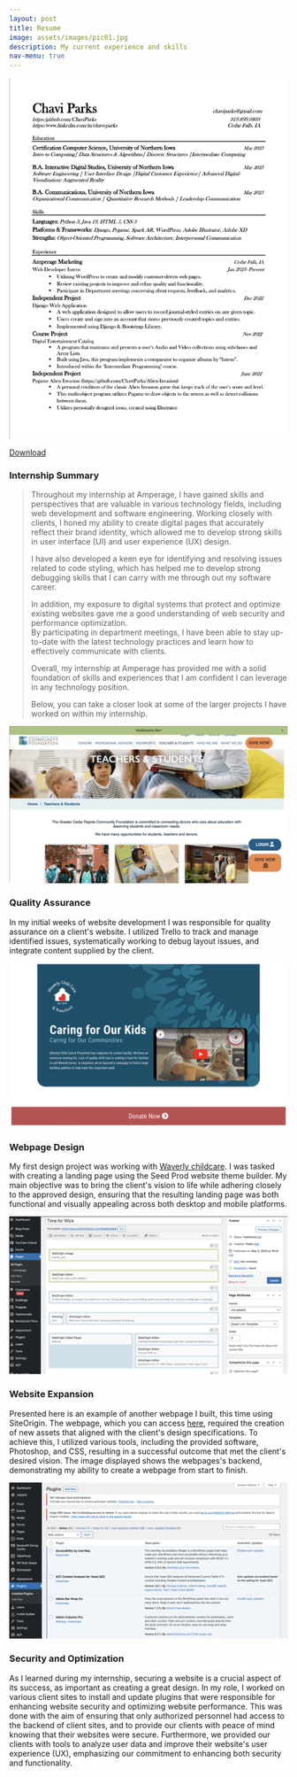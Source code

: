 ```yaml
---
layout: post
title: Resume
image: assets/images/pic01.jpg
description: My current experience and skills
nav-menu: true
---
```


<!-- Main -->
<div id="main" class="alt">

<!-- One -->
<section id="one">
	<div class="inner">
		
<p></p>
<img src="assets/images/MyResume.jpg" alt="My resume" >
<!-- Break -->
<p></p>
<a href="assets/files/myresume.pdf" download="ChaviParks_resume" class="button icon fa-download">Download</a> 
<p></p>

<h3>Internship Summary </h3>
<blockquote>Throughout my internship at Amperage, I have gained skills and perspectives that are valuable in various technology fields, including web development and software engineering. Working closely with clients, I honed my ability to create digital pages that accurately reflect their brand identity, which allowed me to develop strong skills in user interface (UI) and user experience (UX) design.<br>

I have also developed a keen eye for identifying and resolving issues related to code styling, which has helped me to develop strong debugging skills that I can carry with me through out my software career. 

In addition, my exposure to digital systems that protect and optimize existing websites gave me a good understanding of web security and performance optimization. <br>By participating in department meetings, I have been able to stay up-to-date with the latest technology practices and learn how to effectively communicate with clients.

Overall, my internship at Amperage has provided me with a solid foundation of skills and experiences that I am confident I can leverage in any technology position.

Below, you can take a closer look at some of the larger projects I have worked on within my internship.</blockquote>

<div class="box">
<p><span class="image left"><img src="assets/images/GCRF.png" alt="" /></span><h3>Quality Assurance</h3> In my initial weeks of website development I was responsible for quality assurance on a client's website. I utilized Trello to track and manage identified issues, systematically working to debug layout issues, and integrate content supplied by the client.</p>
 

<p><span class="image right"><img src="assets/images/waverlyChildcare.png" alt="" /></span><h3>Webpage Design</h3>My first design project was working with <a href="https://waverlychildcare.org/caring-for-our-kids/">Waverly childcare</a>. I was tasked with creating a landing page using the Seed Prod website theme builder. My main objective was to bring the client's vision to life while adhering closely to the approved design, ensuring that the resulting landing page was both functional and visually appealing across both desktop and mobile platforms.</p>


<p><span class="image left"><img src="assets/images/Wickbuilder.png" alt="" /></span><h3>Website Expansion</h3> Presented here is an example of another webpage I built, this time using SiteOrigin. The webpage, which you can access <a href="https://www.wickbuildings.com/timeforwick/">here</a>, required the creation of new assets that aligned with the client's design specifications. To achieve this, I utilized various tools, including the provided software, Photoshop, and CSS, resulting in a successful outcome that met the client's desired vision. The image displayed shows the webpages's backend, demonstrating my ability to create a webpage from start to finish.</p>
 

<p><span class="image right"><img src="assets/images/Plugins.png" alt="" /></span><h3>Security and Optimization</h3>As I learned during my internship, securing a website is a crucial aspect of its success, as important as creating a great design. In my role, I worked on various client sites to install and update plugins that were responsible for enhancing website security and optimizing website performance. This was done with the aim of ensuring that only authorized personnel had access to the backend of client sites, and to provide our clients with peace of mind knowing that their websites were secure. Furthermore, we provided our clients with tools to analyze user data and improve their website's user experience (UX), emphasizing our commitment to enhancing both security and functionality.</p>
</div>
</div>
</section>
